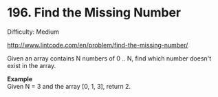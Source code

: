 # 196. Find the Missing Number

Difficulty: Medium

http://www.lintcode.com/en/problem/find-the-missing-number/

Given an array contains N numbers of 0 .. N, find which number doesn't exist in the array.

**Example**  
Given N = 3 and the array [0, 1, 3], return 2.

